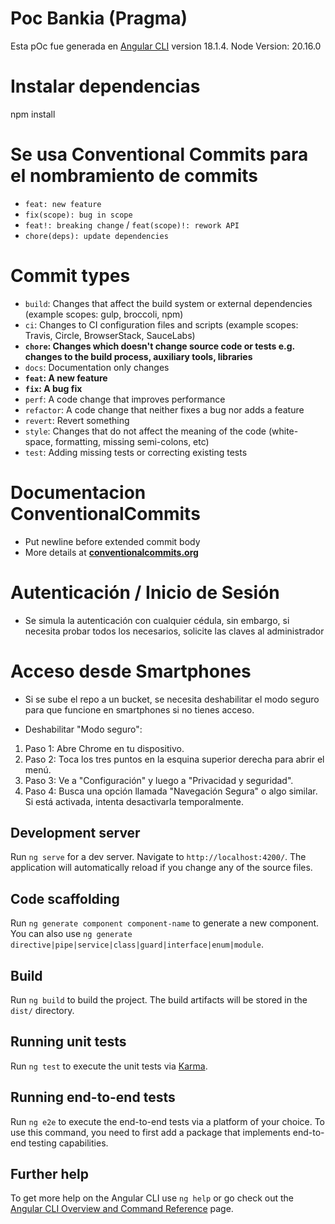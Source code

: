 # Poc Bankia (Pragma)

Esta pOc fue generada en [Angular CLI](https://github.com/angular/angular-cli) version 18.1.4.
Node Version: 20.16.0

# Instalar dependencias

npm install

# Se usa Conventional Commits para el nombramiento de commits

- `feat: new feature`
- `fix(scope): bug in scope`
- `feat!: breaking change` / `feat(scope)!: rework API`
- `chore(deps): update dependencies`

# Commit types

- `build`: Changes that affect the build system or external dependencies (example scopes: gulp, broccoli, npm)
- `ci`: Changes to CI configuration files and scripts (example scopes: Travis, Circle, BrowserStack, SauceLabs)
- **`chore`: Changes which doesn't change source code or tests e.g. changes to the build process, auxiliary tools, libraries**
- `docs`: Documentation only changes
- **`feat`: A new feature**
- **`fix`: A bug fix**
- `perf`: A code change that improves performance
- `refactor`: A code change that neither fixes a bug nor adds a feature
- `revert`: Revert something
- `style`: Changes that do not affect the meaning of the code (white-space, formatting, missing semi-colons, etc)
- `test`: Adding missing tests or correcting existing tests

# Documentacion ConventionalCommits

- Put newline before extended commit body
- More details at **[conventionalcommits.org](https://www.conventionalcommits.org/)**

# Autenticación / Inicio de Sesión

- Se simula la autenticación con cualquier cédula, sin embargo, si necesita probar todos los necesarios, solicite las claves al administrador

# Acceso desde Smartphones

- Si se sube el repo a un bucket, se necesita deshabilitar el modo seguro para que funcione en smartphones si no tienes acceso.

- Deshabilitar "Modo seguro":

1. Paso 1: Abre Chrome en tu dispositivo.
2. Paso 2: Toca los tres puntos en la esquina superior derecha para abrir el menú.
3. Paso 3: Ve a "Configuración" y luego a "Privacidad y seguridad".
4. Paso 4: Busca una opción llamada "Navegación Segura" o algo similar. Si está activada, intenta desactivarla temporalmente.

## Development server

Run `ng serve` for a dev server. Navigate to `http://localhost:4200/`. The application will automatically reload if you change any of the source files.

## Code scaffolding

Run `ng generate component component-name` to generate a new component. You can also use `ng generate directive|pipe|service|class|guard|interface|enum|module`.

## Build

Run `ng build` to build the project. The build artifacts will be stored in the `dist/` directory.

## Running unit tests

Run `ng test` to execute the unit tests via [Karma](https://karma-runner.github.io).

## Running end-to-end tests

Run `ng e2e` to execute the end-to-end tests via a platform of your choice. To use this command, you need to first add a package that implements end-to-end testing capabilities.

## Further help

To get more help on the Angular CLI use `ng help` or go check out the [Angular CLI Overview and Command Reference](https://angular.dev/tools/cli) page.


